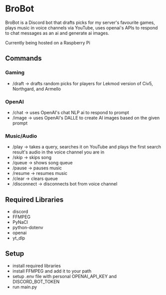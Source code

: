 # BroBot

BroBot is a Discord bot that drafts picks for my server's favourite games, plays music in voice channels via YouTube, uses openai's APIs to respond to chat messages as an ai and generate ai images.

Currently being hosted on a Raspberry Pi

## Commands

### Gaming

- /draft -> drafts random picks for players for Lekmod version of Civ5, Northgard, and Armello

### OpenAI

- /chat -> uses OpenAI's chat NLP ai to respond to prompt
- /image -> uses OpenAI's DALLE to create AI images based on the given prompt

### Music/Audio

- /play -> takes a query, searches it on YouTube and plays the first search result's audio in the voice channel you are in
- /skip -> skips song
- /queue -> shows song queue
- /pause -> pauses music
- /resume -> resumes music
- /clear -> clears queue
- /disconnect -> disconnects bot from voice channel

## Required Libraries

- discord
- FFMPEG
- PyNaCl
- python-dotenv
- openai
- yt_dlp

## Setup

- install required libraries
- install FFMPEG and add it to your path
- setup .env file with personal OPENAI_API_KEY and DISCORD_BOT_TOKEN
- run main.py

